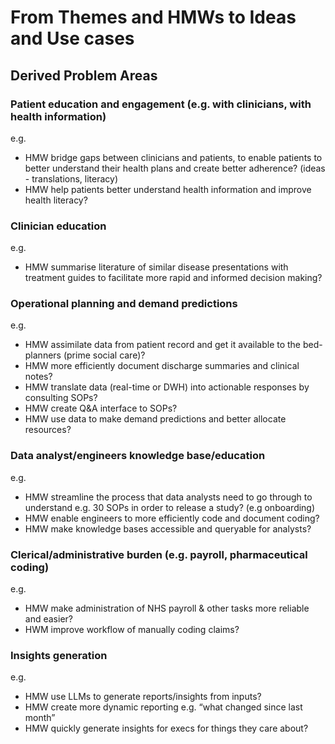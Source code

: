 # From Themes and HMWs to Ideas and Use cases

## Derived Problem Areas

### Patient education and engagement (e.g. with clinicians, with health information)
e.g.
- HMW bridge gaps between clinicians and patients, to enable patients to better understand their health plans and create better adherence? (ideas - translations, literacy)
- HMW help patients better understand health information and improve health literacy? 

### Clinician education
e.g.
- HMW summarise literature of similar disease presentations with treatment guides to facilitate more rapid and informed decision making?

### Operational planning and demand predictions
e.g.
- HMW assimilate data from patient record and get it available to the bed-planners (prime social care)?
- HMW more efficiently document discharge summaries and clinical notes?
- HMW translate data (real-time or DWH) into actionable responses by consulting SOPs?
- HMW create Q&A interface to SOPs?
- HMW use data to make demand predictions and better allocate resources? 

### Data analyst/engineers knowledge base/education
e.g.
- HMW streamline the process that data analysts need to go through to understand e.g. 30 SOPs in order to release a study? (e.g onboarding)
- HMW enable engineers to more efficiently code and document coding?
- HMW make knowledge bases accessible and queryable for analysts?

### Clerical/administrative burden (e.g. payroll, pharmaceutical coding)
e.g.
 - HMW make administration of NHS payroll & other tasks more reliable and easier?
- HWM improve workflow of manually coding claims?

### Insights generation
e.g.
- HMW use LLMs to generate reports/insights from inputs?
- HMW create more dynamic reporting e.g. “what changed since last month”
- HMW quickly generate insights for execs for things they care about?

